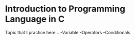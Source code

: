 # Introduction to Programming Language in C

Topic that I practice here...
-Variable
-Operators
-Conditionals
